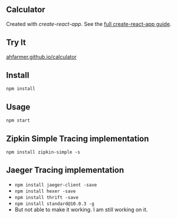 Calculator
---

Created with *create-react-app*. See the [full create-react-app guide](https://github.com/facebookincubator/create-react-app/blob/master/packages/react-scripts/template/README.md).



Try It
---

[ahfarmer.github.io/calculator](https://ahfarmer.github.io/calculator/)



Install
---

`npm install`



Usage
---

`npm start`

Zipkin Simple Tracing implementation
-----------------------------------
`npm install zipkin-simple -s`

Jaeger Tracing implementation
----------------------
* `npm install jaeger-client -save`
* `npm install hexer -save`
* `npm install thrift -save`
* `npm install standard@10.0.3 -g`
* But not able to make it working. I am still working on it.
